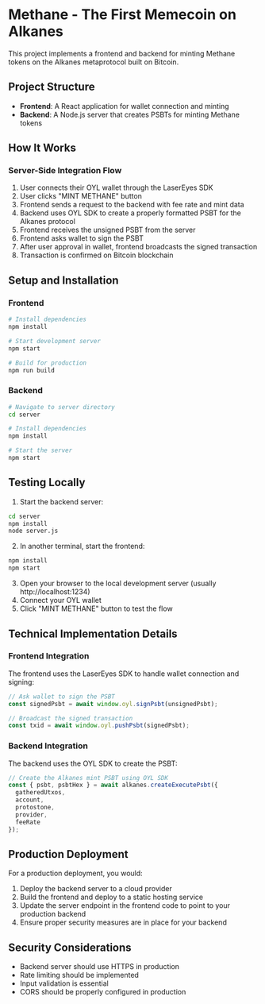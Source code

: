# Methane - The First Memecoin on Alkanes

This project implements a frontend and backend for minting Methane tokens on the Alkanes metaprotocol built on Bitcoin.

## Project Structure

- **Frontend**: A React application for wallet connection and minting
- **Backend**: A Node.js server that creates PSBTs for minting Methane tokens

## How It Works

### Server-Side Integration Flow

1. User connects their OYL wallet through the LaserEyes SDK
2. User clicks "MINT METHANE" button
3. Frontend sends a request to the backend with fee rate and mint data
4. Backend uses OYL SDK to create a properly formatted PSBT for the Alkanes protocol
5. Frontend receives the unsigned PSBT from the server
6. Frontend asks wallet to sign the PSBT
7. After user approval in wallet, frontend broadcasts the signed transaction
8. Transaction is confirmed on Bitcoin blockchain

## Setup and Installation

### Frontend

```bash
# Install dependencies
npm install

# Start development server
npm start

# Build for production
npm run build
```

### Backend

```bash
# Navigate to server directory
cd server

# Install dependencies
npm install

# Start the server
npm start
```

## Testing Locally

1. Start the backend server:
```bash
cd server
npm install
node server.js
```

2. In another terminal, start the frontend:
```bash
npm install
npm start
```

3. Open your browser to the local development server (usually http://localhost:1234)
4. Connect your OYL wallet
5. Click "MINT METHANE" button to test the flow

## Technical Implementation Details

### Frontend Integration

The frontend uses the LaserEyes SDK to handle wallet connection and signing:

```javascript
// Ask wallet to sign the PSBT
const signedPsbt = await window.oyl.signPsbt(unsignedPsbt);

// Broadcast the signed transaction
const txid = await window.oyl.pushPsbt(signedPsbt);
```

### Backend Integration

The backend uses the OYL SDK to create the PSBT:

```javascript
// Create the Alkanes mint PSBT using OYL SDK
const { psbt, psbtHex } = await alkanes.createExecutePsbt({
  gatheredUtxos,
  account,
  protostone,
  provider,
  feeRate
});
```

## Production Deployment

For a production deployment, you would:

1. Deploy the backend server to a cloud provider
2. Build the frontend and deploy to a static hosting service
3. Update the server endpoint in the frontend code to point to your production backend
4. Ensure proper security measures are in place for your backend

## Security Considerations

- Backend server should use HTTPS in production
- Rate limiting should be implemented
- Input validation is essential
- CORS should be properly configured in production